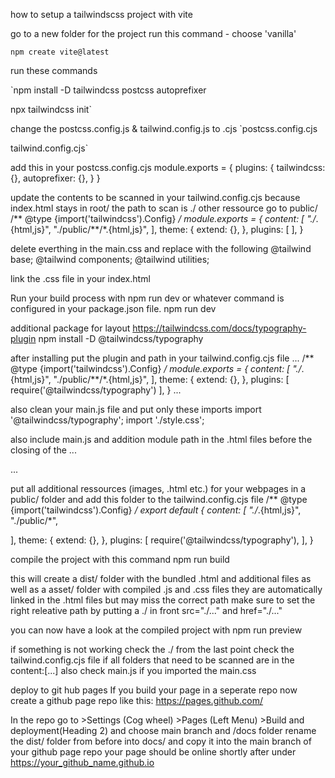 how to setup a tailwindscss project with vite

go to a new folder for the project run this command - choose 'vanilla'

`npm create vite@latest`



run these commands

`npm install -D tailwindcss postcss autoprefixer

npx tailwindcss init`

change the postcss.config.js & tailwind.config.js to .cjs
`postcss.config.cjs

tailwind.config.cjs`

add this in your postcss.config.cjs
module.exports = {
  plugins: {
    tailwindcss: {},
    autoprefixer: {},
  }
}


update the contents to be scanned in your tailwind.config.cjs
because index.html stays in root/ the path to scan is ./ other ressource go to public/
/** @type {import('tailwindcss').Config} */
module.exports = {
  content: [
    "./*.{html,js}",
    "./public/**/*.{html,js}",
  ],
  theme: {
    extend: {},
  },
  plugins: [ ],
}

delete everthing in the main.css and replace with the following
@tailwind base;
@tailwind components;
@tailwind utilities;


link the .css file in your index.html 
<link rel="stylesheet" href="main.css" />

Run your build process with npm run dev or whatever command is configured in your package.json file.
npm run dev


additional package for layout 
https://tailwindcss.com/docs/typography-plugin
npm install -D @tailwindcss/typography


after installing put the plugin and path in your tailwind.config.cjs file
...
/** @type {import('tailwindcss').Config} */
module.exports = {
  content: [
    "./*.{html,js}",
    "./public/**/*.{html,js}",
  ],
  theme: {
    extend: {},
  },
  plugins: [
    require('@tailwindcss/typography')
    ],
}
...


also clean your main.js file and put only these imports
import '@tailwindcss/typography';
import './style.css';


also include main.js and addition module path in the .html files before the closing of the </body>
...
  <script type="module" src="main.js"></script>
</body>
...


put all additional ressources (images, .html etc.) for your webpages in a 
public/ folder and add this folder to the tailwind.config.cjs file
/** @type {import('tailwindcss').Config} */
export default {
  content: [
    "./*.{html,js}",
    "./public/*",
  
  ],
  theme: {
    extend: {},
  },
  plugins: [
    require('@tailwindcss/typography'),
  ],
}

compile the project with this command
npm run build


this will create a dist/ folder with the bundled .html and additional files 
as well as a asset/ folder with compiled .js and .css files
they are automatically linked in the .html files but may miss the correct path
make sure to set the right releative path by putting a ./ in front src="./..." and href="./..."

  <script type="module" crossorigin src="./assets/index-MRkK_-iZ.js"></script>
  <link rel="stylesheet" crossorigin href="./assets/index-NwK-2QfP.css">


you can now have a look at the compiled project with
npm run preview

if something is not working check the ./ from the last point
check the tailwind.config.cjs file if all folders that need to be scanned are in the content:[...]
also check main.js if you imported the main.css


deploy to git hub pages
If you build your page in a seperate repo now create a github page repo like this:
https://pages.github.com/

In the repo go to >Settings (Cog wheel) >Pages (Left Menu) >Build and deployment(Heading 2) 
and choose main branch and /docs folder
rename the dist/ folder from before into docs/ and copy it into the main branch of your github page repo
your page should be online shortly after under
https://your_github_name.github.io

